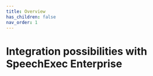 ```yaml
---
title: Overview
has_children: false
nav_order: 1
---
```

# Integration possibilities with SpeechExec Enterprise
